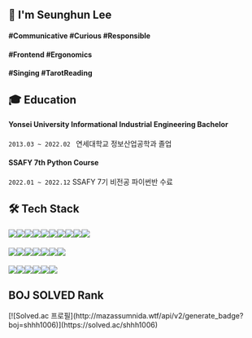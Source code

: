 <h2> 🌱 I'm Seunghun Lee </h2>
<h4>#Communicative #Curious #Responsible</h4>
<h4>#Frontend #Ergonomics</h4>
<h4>#Singing #TarotReading</h4>


<h2>🎓 Education</h2>
<h4>Yonsei University Informational Industrial Engineering Bachelor</h4>

 `2013.03 ~ 2022.02 `  연세대학교 정보산업공학과 졸업

<h4>SSAFY 7th Python Course</h4>

`2022.01 ~ 2022.12`   SSAFY 7기 비전공 파이썬반 수료

<h2>🛠 Tech Stack</h2>
<h4><img src="https://img.shields.io/badge/JavaScript-F7DF1E?style=for-the-badge&logo=JavaScript&logoColor=white"/></a><img src="https://img.shields.io/badge/TypeScript-3178C6?style=for-the-badge&logo=TypeScript&logoColor=white"/></a><img src="https://img.shields.io/badge/React-61DAFB?style=for-the-badge&logo=React&logoColor=white"/></a><img src="https://img.shields.io/badge/React Native-FF4154?style=for-the-badge&logo=React&logoColor=white"/></a><img src="https://img.shields.io/badge/Android-3DDC84?style=for-the-badge&logo=Android&logoColor=white"/></a><img src="https://img.shields.io/badge/Vue.js-4FC08D?style=for-the-badge&logo=Vue.js&logoColor=white"/></a><img src="https://img.shields.io/badge/Node.js-339933?style=for-the-badge&logo=Node.js&logoColor=white"/></a><img src="https://img.shields.io/badge/HTML5-E34F26?style=for-the-badge&logo=HTML5&logoColor=white"/></a><img src="https://img.shields.io/badge/CSS3-1572B6?style=for-the-badge&logo=CSS3&logoColor=white"/></a><img src="https://img.shields.io/badge/Bootstrap-7952B3?style=for-the-badge&logo=Bootstrap&logoColor=white"/></a></h4>
<h4><img src="https://img.shields.io/badge/Python-3766AB?style=for-the-badge&logo=Python&logoColor=white"/></a><img src="https://img.shields.io/badge/Django-092E20?style=for-the-badge&logo=Django&logoColor=white"/></a><img src="https://img.shields.io/badge/SQLite-003B57?style=for-the-badge&logo=SQLite&logoColor=white"/></a><img src="https://img.shields.io/badge/Amazon AWS-232F3E?style=for-the-badge&logo=Amazon AWS&logoColor=white"/></a><img src="https://img.shields.io/badge/Amazon S3-569A31?style=for-the-badge&logo=Amazon S3&logoColor=white"/></a><img src="https://img.shields.io/badge/MQTT-660066?style=for-the-badge&logo=MQTT&logoColor=white"/></a><img src="https://img.shields.io/badge/Firebase-FFCA28?style=for-the-badge&logo=Firebase&logoColor=white"/></a></h4>
<h4><img src="https://img.shields.io/badge/Git-F05032?style=for-the-badge&logo=Git&logoColor=white"/></a><img src="https://img.shields.io/badge/GitHub-181717?style=for-the-badge&logo=GitHub&logoColor=white"/></a><img src="https://img.shields.io/badge/GitLab-FC6D26?style=for-the-badge&logo=GitLab&logoColor=white"/></a><img src="https://img.shields.io/badge/Jira-0052CC?style=for-the-badge&logo=Jira&logoColor=white"/></a><img src="https://img.shields.io/badge/Figma-F24E1E?style=for-the-badge&logo=Figma&logoColor=white"/></a><img src="https://img.shields.io/badge/Notion-000000?style=for-the-badge&logo=Notion&logoColor=white"/></a></h4>


<h2>BOJ SOLVED Rank</h2>
[![Solved.ac 프로필](http://mazassumnida.wtf/api/v2/generate_badge?boj=shhh1006)](https://solved.ac/shhh1006)<br/>
